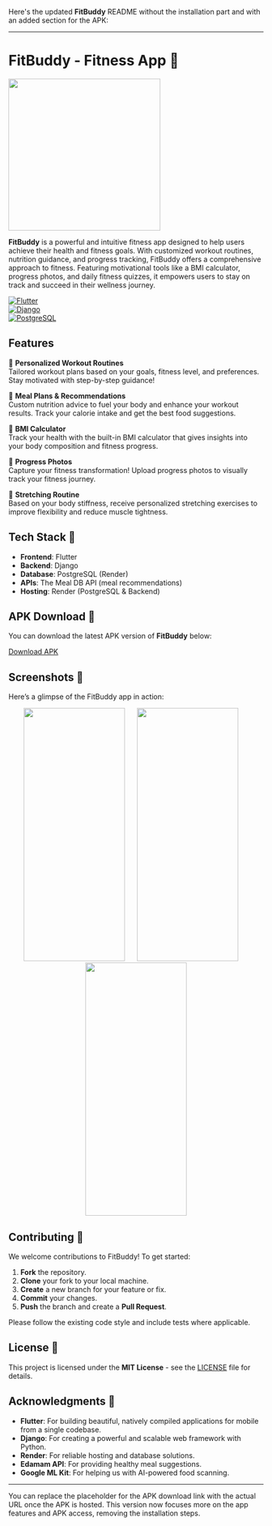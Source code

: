 Here's the updated **FitBuddy** README without the installation part and with an added section for the APK:

---

# FitBuddy - Fitness App 💪

<img src="https://drive.google.com/uc?export=view&id=1ViLTmOqNk_9d13Jd5tN18mJGAp1KlBfo" width="300"/>
 
**FitBuddy** is a powerful and intuitive fitness app designed to help users achieve their health and fitness goals. With customized workout routines, nutrition guidance, and progress tracking, FitBuddy offers a comprehensive approach to fitness. Featuring motivational tools like a BMI calculator, progress photos, and daily fitness quizzes, it empowers users to stay on track and succeed in their wellness journey.

 
[![Flutter](https://img.shields.io/badge/Flutter-v2.10.5-blue)](https://flutter.dev)  
[![Django](https://img.shields.io/badge/Django-v4.0-green)](https://www.djangoproject.com/)  
[![PostgreSQL](https://img.shields.io/badge/PostgreSQL-v13.4-purple)](https://www.postgresql.org/)

## Features

🔹 **Personalized Workout Routines**  
Tailored workout plans based on your goals, fitness level, and preferences. Stay motivated with step-by-step guidance!

🔹 **Meal Plans & Recommendations**  
Custom nutrition advice to fuel your body and enhance your workout results. Track your calorie intake and get the best food suggestions.

🔹 **BMI Calculator**  
Track your health with the built-in BMI calculator that gives insights into your body composition and fitness progress.

🔹 **Progress Photos**  
Capture your fitness transformation! Upload progress photos to visually track your fitness journey.

🔹 **Stretching Routine**  
Based on your body stiffness, receive personalized stretching exercises to improve flexibility and reduce muscle tightness.

## Tech Stack 🚀

- **Frontend**: Flutter  
- **Backend**: Django  
- **Database**: PostgreSQL (Render)  
- **APIs**: The Meal DB API (meal recommendations)
- **Hosting**: Render (PostgreSQL & Backend)

## APK Download 📲

You can download the latest APK version of **FitBuddy** below:

[Download APK](https://drive.google.com/uc?export=download&id=1BpdPBhNoiLpX2S5JN_PQ84bBrhJOIQrh)

## Screenshots 📸

Here’s a glimpse of the FitBuddy app in action:

<div align="center">
  <img src="https://drive.google.com/uc?export=view&id=1SsfCgtVJihNA-ex-If2PSPtW0X5GvT2S" width="200" height="500" style="margin-right: 20px;"/>
  <img src="https://drive.google.com/uc?export=view&id=1t1d3Md0wn8qPc4WxTQPoWA0bt48lRSiu" width="200" height="500" style="margin-right: 20px;"/>
  <img src="https://drive.google.com/uc?export=view&id=1-LnHvutllCOXqj5kl9nk5Quv2U9wVvam" width="200" height="500"/>
</div>

## Contributing 🤝

We welcome contributions to FitBuddy! To get started:

1. **Fork** the repository.
2. **Clone** your fork to your local machine.
3. **Create** a new branch for your feature or fix.
4. **Commit** your changes.
5. **Push** the branch and create a **Pull Request**.

Please follow the existing code style and include tests where applicable.

## License 📝

This project is licensed under the **MIT License** - see the [LICENSE](LICENSE) file for details.

## Acknowledgments 🙏

- **Flutter**: For building beautiful, natively compiled applications for mobile from a single codebase.  
- **Django**: For creating a powerful and scalable web framework with Python.  
- **Render**: For reliable hosting and database solutions.  
- **Edamam API**: For providing healthy meal suggestions.  
- **Google ML Kit**: For helping us with AI-powered food scanning.

---

You can replace the placeholder for the APK download link with the actual URL once the APK is hosted. This version now focuses more on the app features and APK access, removing the installation steps.

